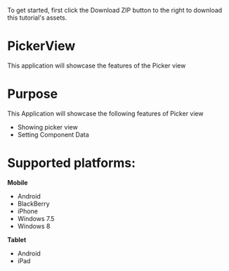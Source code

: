 To get started, first click the Download ZIP button to the right to download this tutorial's assets.

PickerView
==================

This application will showcase the features of the Picker view


# Purpose
This Application will showcase the following features of Picker view

* Showing picker view
* Setting Component Data 

# Supported platforms:
**Mobile**
 * Android
 * BlackBerry
 * iPhone
 * Windows 7.5
 * Windows 8

**Tablet** 
 * Android
 * iPad

